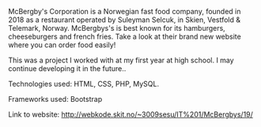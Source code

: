 McBergby's Corporation is a Norwegian fast food company, founded in 2018 as a restaurant operated by Suleyman Selcuk, in Skien, Vestfold & Telemark, Norway.  McBergbys's is best known for its hamburgers, cheeseburgers and french fries. Take a look at their brand new website where you can order food easily!

This was a project I worked with at my first year at high school. I may continue developing it in the future..

Technologies used: HTML, CSS, PHP, MySQL.

Frameworks used: Bootstrap

Link to website:
http://webkode.skit.no/~3009sesu/IT%201/McBergbys/19/
